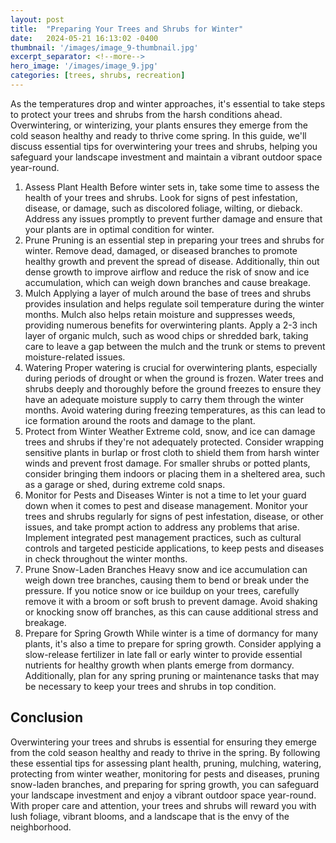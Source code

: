 ```yaml
---
layout: post
title:  "Preparing Your Trees and Shrubs for Winter"
date:   2024-05-21 16:13:02 -0400
thumbnail: '/images/image_9-thumbnail.jpg'
excerpt_separator: <!--more-->
hero_image: '/images/image_9.jpg'
categories: [trees, shrubs, recreation]
---
```

As the temperatures drop and winter approaches, it's essential to take steps to protect your trees and shrubs from the harsh conditions ahead. <!--more-->Overwintering, or winterizing, your plants ensures they emerge from the cold season healthy and ready to thrive come spring. In this guide, we'll discuss essential tips for overwintering your trees and shrubs, helping you safeguard your landscape investment and maintain a vibrant outdoor space year-round.
1. Assess Plant Health
Before winter sets in, take some time to assess the health of your trees and shrubs. Look for signs of pest infestation, disease, or damage, such as discolored foliage, wilting, or dieback. Address any issues promptly to prevent further damage and ensure that your plants are in optimal condition for winter.
2. Prune
Pruning is an essential step in preparing your trees and shrubs for winter. Remove dead, damaged, or diseased branches to promote healthy growth and prevent the spread of disease. Additionally, thin out dense growth to improve airflow and reduce the risk of snow and ice accumulation, which can weigh down branches and cause breakage.
3. Mulch
Applying a layer of mulch around the base of trees and shrubs provides insulation and helps regulate soil temperature during the winter months. Mulch also helps retain moisture and suppresses weeds, providing numerous benefits for overwintering plants. Apply a 2-3 inch layer of organic mulch, such as wood chips or shredded bark, taking care to leave a gap between the mulch and the trunk or stems to prevent moisture-related issues.
4. Watering
Proper watering is crucial for overwintering plants, especially during periods of drought or when the ground is frozen. Water trees and shrubs deeply and thoroughly before the ground freezes to ensure they have an adequate moisture supply to carry them through the winter months. Avoid watering during freezing temperatures, as this can lead to ice formation around the roots and damage to the plant.
5. Protect from Winter Weather
Extreme cold, snow, and ice can damage trees and shrubs if they're not adequately protected. Consider wrapping sensitive plants in burlap or frost cloth to shield them from harsh winter winds and prevent frost damage. For smaller shrubs or potted plants, consider bringing them indoors or placing them in a sheltered area, such as a garage or shed, during extreme cold snaps.
6. Monitor for Pests and Diseases
Winter is not a time to let your guard down when it comes to pest and disease management. Monitor your trees and shrubs regularly for signs of pest infestation, disease, or other issues, and take prompt action to address any problems that arise. Implement integrated pest management practices, such as cultural controls and targeted pesticide applications, to keep pests and diseases in check throughout the winter months.
7. Prune Snow-Laden Branches
Heavy snow and ice accumulation can weigh down tree branches, causing them to bend or break under the pressure. If you notice snow or ice buildup on your trees, carefully remove it with a broom or soft brush to prevent damage. Avoid shaking or knocking snow off branches, as this can cause additional stress and breakage.
8. Prepare for Spring Growth
While winter is a time of dormancy for many plants, it's also a time to prepare for spring growth. Consider applying a slow-release fertilizer in late fall or early winter to provide essential nutrients for healthy growth when plants emerge from dormancy. Additionally, plan for any spring pruning or maintenance tasks that may be necessary to keep your trees and shrubs in top condition.

## Conclusion
Overwintering your trees and shrubs is essential for ensuring they emerge from the cold season healthy and ready to thrive in the spring. By following these essential tips for assessing plant health, pruning, mulching, watering, protecting from winter weather, monitoring for pests and diseases, pruning snow-laden branches, and preparing for spring growth, you can safeguard your landscape investment and enjoy a vibrant outdoor space year-round. With proper care and attention, your trees and shrubs will reward you with lush foliage, vibrant blooms, and a landscape that is the envy of the neighborhood.
